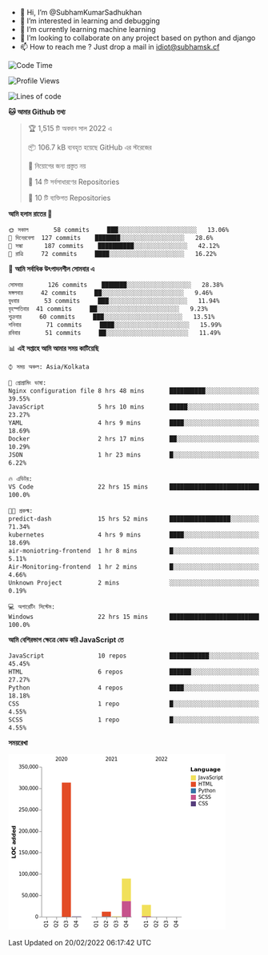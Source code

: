 - 👋 Hi, I’m @SubhamKumarSadhukhan
- 👀 I’m interested in learning and debugging
- 🌱 I’m currently learning machine learning
- 💞️ I’m looking to collaborate on any project based on python and django
- 📫 How to reach me ?
      Just drop a mail in idiot@subhamsk.cf

<!---
SubhamKumarSadhukhan/SubhamKumarSadhukhan is a ✨ special ✨ repository because its `README.md` (this file) appears on your GitHub profile.
You can click the Preview link to take a look at your changes.
--->


<!--START_SECTION:waka-->
![Code Time](http://img.shields.io/badge/Code%20Time-191%20hrs%2021%20mins-blue)

![Profile Views](http://img.shields.io/badge/%E0%A6%AA%E0%A7%8D%E0%A6%B0%E0%A7%8B%E0%A6%AB%E0%A6%BE%E0%A6%87%E0%A6%B2%20%E0%A6%A6%E0%A6%B0%E0%A7%8D%E0%A6%B6%E0%A6%A8-5-blue)

![Lines of code](https://img.shields.io/badge/%E0%A6%B9%E0%A7%8D%E0%A6%AF%E0%A6%BE%E0%A6%B2%E0%A7%8B%20%E0%A6%93%E0%A6%AF%E0%A6%BC%E0%A6%BE%E0%A6%B0%E0%A7%8D%E0%A6%B2%E0%A7%8D%E0%A6%A1%20%E0%A6%A5%E0%A7%87%E0%A6%95%E0%A7%87%20%E0%A6%86%E0%A6%AE%E0%A6%BF%20%E0%A6%B2%E0%A6%BF%E0%A6%96%E0%A7%87%E0%A6%9B%E0%A6%BF-444%20Thousand%20%E0%A6%95%E0%A7%8B%E0%A6%A1%E0%A7%87%E0%A6%B0%20%E0%A6%B2%E0%A6%BE%E0%A6%87%E0%A6%A8-blue)

**🐱 আমার Github তথ্য** 

> 🏆 1,515 টি অবদান সাল 2022 এ
 > 
> 📦 106.7 kB ব্যবহৃত হয়েছে GitHub এর স্টরেজের 
 > 
> 🚫 নিয়োগের জন্য প্রস্তুত নয়
 > 
> 📜 14 টি সর্বসাধারণের Repositories 
 > 
> 🔑 10 টি ব্যক্তিগত Repositories  
 > 
**আমি হলাম রাতের 🦉** 

```text
🌞 সকাল       58 commits     ███░░░░░░░░░░░░░░░░░░░░░░   13.06% 
🌆 দিনেরবেলা  127 commits    ███████░░░░░░░░░░░░░░░░░░   28.6% 
🌃 সন্ধা      187 commits    ██████████░░░░░░░░░░░░░░░   42.12% 
🌙 রাত্রি     72 commits     ████░░░░░░░░░░░░░░░░░░░░░   16.22%

```
📅 **আমি সর্বাধিক উৎপাদনশীল সোমবার এ** 

```text
সোমবার       126 commits    ███████░░░░░░░░░░░░░░░░░░   28.38% 
মঙ্গলবার     42 commits     ██░░░░░░░░░░░░░░░░░░░░░░░   9.46% 
বুধবার       53 commits     ███░░░░░░░░░░░░░░░░░░░░░░   11.94% 
বৃহস্পতিবার  41 commits     ██░░░░░░░░░░░░░░░░░░░░░░░   9.23% 
শুক্রবার     60 commits     ███░░░░░░░░░░░░░░░░░░░░░░   13.51% 
শনিবার       71 commits     ████░░░░░░░░░░░░░░░░░░░░░   15.99% 
রবিবার       51 commits     ██░░░░░░░░░░░░░░░░░░░░░░░   11.49%

```


📊 **এই সপ্তাহে আমি আমার সময় কাটিয়েছি** 

```text
⌚︎ সময় অঞ্চল: Asia/Kolkata

💬 প্রোগ্রামিং ভাষা: 
Nginx configuration file 8 hrs 48 mins       ██████████░░░░░░░░░░░░░░░   39.55% 
JavaScript               5 hrs 10 mins       █████░░░░░░░░░░░░░░░░░░░░   23.27% 
YAML                     4 hrs 9 mins        ████░░░░░░░░░░░░░░░░░░░░░   18.69% 
Docker                   2 hrs 17 mins       ██░░░░░░░░░░░░░░░░░░░░░░░   10.29% 
JSON                     1 hr 23 mins        █░░░░░░░░░░░░░░░░░░░░░░░░   6.22%

🔥 এডিটর: 
VS Code                  22 hrs 15 mins      █████████████████████████   100.0%

🐱‍💻 প্রকল্ম: 
predict-dash             15 hrs 52 mins      █████████████████░░░░░░░░   71.34% 
kubernetes               4 hrs 9 mins        ████░░░░░░░░░░░░░░░░░░░░░   18.69% 
air-moniotring-frontend  1 hr 8 mins         █░░░░░░░░░░░░░░░░░░░░░░░░   5.11% 
Air-Monitoring-frontend  1 hr 2 mins         █░░░░░░░░░░░░░░░░░░░░░░░░   4.66% 
Unknown Project          2 mins              ░░░░░░░░░░░░░░░░░░░░░░░░░   0.19%

💻 অপারেটিং সিস্টেম: 
Windows                  22 hrs 15 mins      █████████████████████████   100.0%

```

**আমি বেশিরভাগ ক্ষেত্রে কোড করি JavaScript তে** 

```text
JavaScript               10 repos            ███████████░░░░░░░░░░░░░░   45.45% 
HTML                     6 repos             ██████░░░░░░░░░░░░░░░░░░░   27.27% 
Python                   4 repos             ████░░░░░░░░░░░░░░░░░░░░░   18.18% 
CSS                      1 repo              █░░░░░░░░░░░░░░░░░░░░░░░░   4.55% 
SCSS                     1 repo              █░░░░░░░░░░░░░░░░░░░░░░░░   4.55%

```


**সময়রেখা**

![Chart not found](https://raw.githubusercontent.com/SubhamKumarSadhukhan/SubhamKumarSadhukhan/main/charts/bar_graph.png) 


 Last Updated on 20/02/2022 06:17:42 UTC
<!--END_SECTION:waka-->
